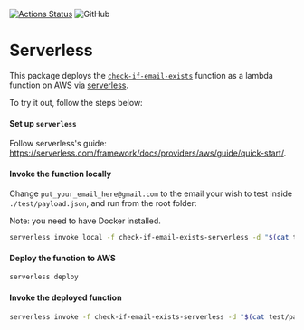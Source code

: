 [![Actions Status](https://github.com/reacherhq/microservices/workflows/CI/badge.svg)](https://github.com/reacherhq/microservices/actions)
![GitHub](https://img.shields.io/github/license/reacherhq/microservices.svg)

# Serverless

This package deploys the [`check-if-email-exists`](https://github.com/reacherhq/check-if-email-exists) function as a lambda function on AWS via [serverless](https://serverless.com/).

To try it out, follow the steps below:

#### Set up `serverless`

Follow serverless's guide: https://serverless.com/framework/docs/providers/aws/guide/quick-start/.

#### Invoke the function locally

Change `put_your_email_here@gmail.com` to the email your wish to test inside `./test/payload.json`, and run from the root folder:

Note: you need to have Docker installed.

```bash
serverless invoke local -f check-if-email-exists-serverless -d "$(cat test/payload.json)"
```

#### Deploy the function to AWS

```bash
serverless deploy
```

#### Invoke the deployed function

```bash
serverless invoke -f check-if-email-exists-serverless -d "$(cat test/payload.json)"
```
